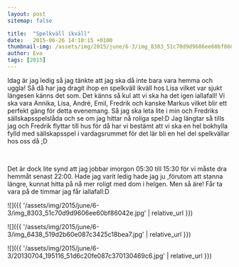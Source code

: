 ```yaml
---
layout: post
sitemap: false

title:  "Spelkväll ikväll"
date:   2015-06-26 14:10:15 +0100
thumbnail-img: /assets/img/2015/june/6-3/img_8303_51c70d9d9606ee60bf86042e.jpg
author: Eva
tags: [2015]
---
```


Idag är jag ledig så jag tänkte att jag ska då inte bara vara hemma och uggla! Så då har jag dragit ihop en spelkväll ikväll hos Lisa vilket var sjukt längesen känns det som. Det känns så kul att vi ska ha det igen iallafall! Vi ska vara Annika, Lisa, André, Emil, Fredrik och kanske Markus vilket blir ett perfekt gäng för detta evenemang. Så jag ska leta lite i min och Fredriks sällskapsspelslåda och se om jag hittar nå roliga spel:D Jag längtar så tills jag och Fredrik flyttar till hus för då har vi bestämt att vi ska en hel bokhylla fylld med sällskapsspel i vardagsrummet för det lär bli en hel del spelkvällar hos oss då ;D




 




Det är dock lite synd att jag jobbar imorgon 05:30 till 15:30 för vi måste dra hemmåt senast 22:00. Hade jag varit ledig hade jag ju ,förutom att stanna längre, kunnat hitta på nå mer roligt med dom i helgen. Men så äre! Får ta vara på de timmar jag får iallafall:D

![]({{ '/assets/img/2015/june/6-3/img_8303_51c70d9d9606ee60bf86042e.jpg'  | relative_url }})

![]({{ '/assets/img/2015/june/6-3/img_6438_519d2b60e087c3425c18bea7.jpg'  | relative_url }})

![]({{ '/assets/img/2015/june/6-3/20130704_195116_51d6c20fe087c370130469c6.jpg'  | relative_url }})

